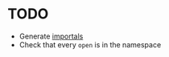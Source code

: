 # TODO

* Generate [importals](./Definitions.md#importal)
* Check that every `open` is in the namespace
